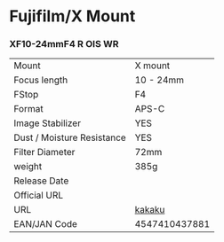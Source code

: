 # Fujifilm/X Mount

### XF10-24mmF4 R OIS WR
|  | |
| -- | -- |
| Mount  | X mount |
| Focus length | 10 - 24mm |
| FStop | F4 |
| Format  | APS-C |
| Image Stabilizer  | YES  |
| Dust / Moisture Resistance | YES  |
| Filter Diameter | 72mm |
| weight | 385g |
| Release Date |  |
| Official URL |  |
| URL | [kakaku](https://kakaku.com/item/K0001302657/) |
| EAN/JAN Code | 4547410437881 |
